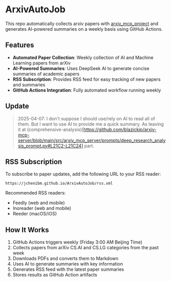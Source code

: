 # ArxivAutoJob

This repo automatically collects arxiv papers with [arxiv_mcp_project](https://github.com/blazickjp/arxiv-mcp-server) and generates AI-powered summaries on a weekly basis using GitHub Actions.

## Features

- **Automated Paper Collection**: Weekly collection of AI and Machine Learning papers from arXiv
- **AI-Powered Summaries**: Uses DeepSeek AI to generate concise summaries of academic papers
- **RSS Subscription**: Provides RSS feed for easy tracking of new papers and summaries
- **GitHub Actions Integration**: Fully automated workflow running weekly

## Update
> 2025-04-07:
I don't suppose I should use/rely on AI to read all of them.
But I want to use AI to provide me a quick summary.
As leaving it at (comprehensive-analysis)[https://github.com/blazickjp/arxiv-mcp-server/blob/main/src/arxiv_mcp_server/prompts/deep_research_analysis_prompt.py#L21C2-L21C24] part.

## RSS Subscription

To subscribe to paper updates, add the following URL to your RSS reader:

```
https://jchenibm.github.io/ArxivAutoJob/rss.xml
```

Recommended RSS readers:
- Feedly (web and mobile)
- Inoreader (web and mobile)
- Reeder (macOS/iOS)

## How It Works

1. GitHub Actions triggers weekly (Friday 3:00 AM Beijing Time)
2. Collects papers from arXiv CS.AI and CS.LG categories from the past week
3. Downloads PDFs and converts them to Markdown
4. Uses AI to generate summaries with key information
5. Generates RSS feed with the latest paper summaries
6. Stores results as GitHub Action artifacts
